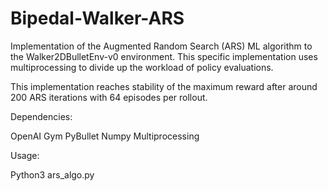 # Bipedal-Walker-ARS

Implementation of the Augmented Random Search (ARS) ML algorithm to the Walker2DBulletEnv-v0 environment. This specific implementation uses multiprocessing to divide up the workload of policy evaluations. 

This implementation reaches stability of the maximum reward after around 200 ARS iterations with 64 episodes per rollout. 

Dependencies:

OpenAI Gym
PyBullet
Numpy
Multiprocessing

Usage:

Python3 ars_algo.py 


